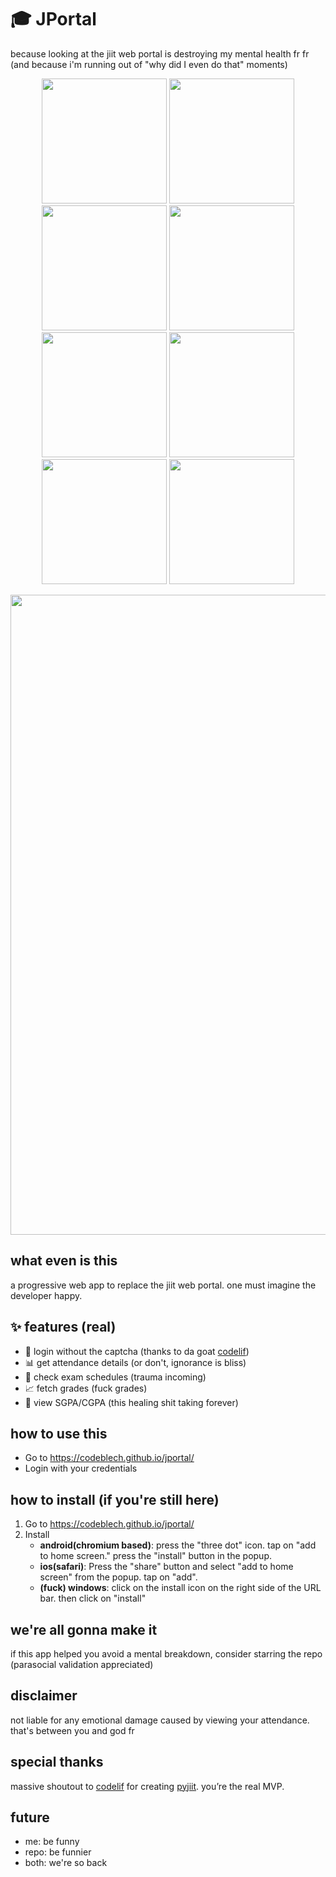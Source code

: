 # 🎓 JPortal

because looking at the jiit web portal is destroying my mental health fr fr (and because i'm running out of "why did I even do that" moments)
<p align="center">
<img src="screenshots/mobile-4.jpg" width="200">
<img src="screenshots/mobile-2.jpg" width="200">
<img src="screenshots/mobile-8.png" width="200">
<img src="screenshots/mobile-7.jpg" width="200">
<img src="screenshots/mobile-3.jpg" width="200">
<img src="screenshots/mobile-5.jpg" width="200">
<img src="screenshots/mobile-1.jpg" width="200">
<img src="screenshots/mobile-6.jpg" width="200">
</p>
<p align="center">
   <img width="1703" height="1024" alt="image" src="https://github.com/user-attachments/assets/e092aaff-aaba-47bf-98f0-90ac0551c488" />
</p>

## what even is this

a progressive web app to replace the jiit web portal. one must imagine the developer happy.

## ✨ features (real)

- 🔐 login without the captcha (thanks to da goat [codelif](https://github.com/codelif/))
- 📊 get attendance details (or don't, ignorance is bliss)
- 📝 check exam schedules (trauma incoming)
- 📈 fetch grades (fuck grades)
- 👀 view SGPA/CGPA (this healing shit taking forever)

## how to use this

- Go to https://codeblech.github.io/jportal/
- Login with your credentials

## how to install (if you're still here)
1. Go to https://codeblech.github.io/jportal/
2. Install
   - **android(chromium based)**: press the "three dot" icon. tap on "add to home screen." press the "install" button in the popup.
   - **ios(safari)**: Press the "share" button and select "add to home screen" from the popup. tap on "add".
   - **(fuck) windows**: click on the install icon on the right side of the URL bar. then click on "install"

## we're all gonna make it

if this app helped you avoid a mental breakdown, consider starring the repo (parasocial validation appreciated)

## disclaimer

not liable for any emotional damage caused by viewing your attendance. that's between you and god fr

## special thanks
massive shoutout to [codelif](https://github.com/codelif/) for creating [pyjiit](https://pyjiit.codelif.in/introduction.html). you’re the real MVP.

## future
- me: be funny
- repo: be funnier
- both: we're so back
